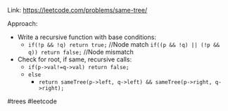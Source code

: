 Link: https://leetcode.com/problems/same-tree/

Approach:
- Write a recursive function with base conditions:
	- `if(!p && !q) return true;`                                     //Node match
	  `if((p && !q) || (!p && q)) return false;`           //Node mismatch
- Check for root, if same, recursive calls:
	- `if(p->val!=q->val) return false;`
	- `else`
		- `return sameTree(p->left, q->left) && sameTree(p->right, q->right);`


#trees #leetcode 